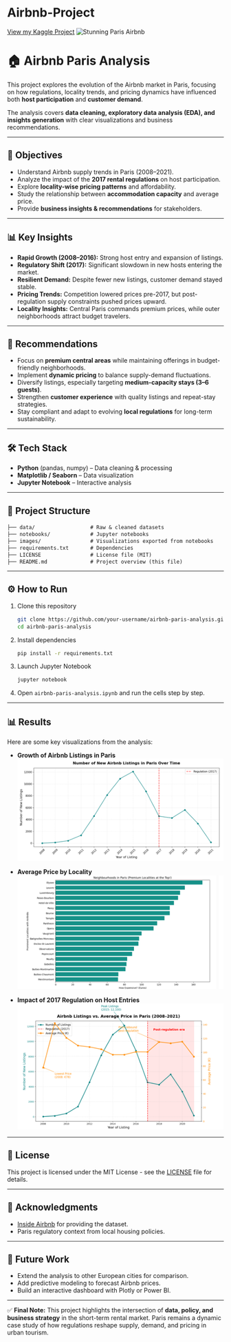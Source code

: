 # Airbnb-Project
[View my Kaggle Project](https://www.kaggle.com/code/avishkarkokateak/airbnb-paris-analysis)
![Stunning Paris Airbnb](https://images.squarespace-cdn.com/content/v1/5e72c8bfe21ad940ba788673/1630666748545-NK6FLLV0SA7I4F2L5VQ7/airbnb-luxe-explained-thumbnail.jpg)

# 🏠 Airbnb Paris Analysis

This project explores the evolution of the Airbnb market in Paris, focusing on how regulations, locality trends, and pricing dynamics have influenced both **host participation** and **customer demand**.

The analysis covers **data cleaning, exploratory data analysis (EDA), and insights generation** with clear visualizations and business recommendations.

---

## 📌 Objectives

* Understand Airbnb supply trends in Paris (2008–2021).
* Analyze the impact of the **2017 rental regulations** on host participation.
* Explore **locality-wise pricing patterns** and affordability.
* Study the relationship between **accommodation capacity** and average price.
* Provide **business insights & recommendations** for stakeholders.

---

## 📊 Key Insights

* **Rapid Growth (2008–2016):** Strong host entry and expansion of listings.
* **Regulatory Shift (2017):** Significant slowdown in new hosts entering the market.
* **Resilient Demand:** Despite fewer new listings, customer demand stayed stable.
* **Pricing Trends:** Competition lowered prices pre-2017, but post-regulation supply constraints pushed prices upward.
* **Locality Insights:** Central Paris commands premium prices, while outer neighborhoods attract budget travelers.

---

## 🚀 Recommendations

* Focus on **premium central areas** while maintaining offerings in budget-friendly neighborhoods.
* Implement **dynamic pricing** to balance supply-demand fluctuations.
* Diversify listings, especially targeting **medium-capacity stays (3–6 guests)**.
* Strengthen **customer experience** with quality listings and repeat-stay strategies.
* Stay compliant and adapt to evolving **local regulations** for long-term sustainability.

---

## 🛠️ Tech Stack

* **Python** (pandas, numpy) – Data cleaning & processing
* **Matplotlib / Seaborn** – Data visualization
* **Jupyter Notebook** – Interactive analysis

---

## 📂 Project Structure

```
├── data/                  # Raw & cleaned datasets
├── notebooks/             # Jupyter notebooks
├── images/                # Visualizations exported from notebooks
├── requirements.txt       # Dependencies
├── LICENSE                # License file (MIT)
├── README.md              # Project overview (this file)
```

---

## ⚙️ How to Run

1. Clone this repository

   ```bash
   git clone https://github.com/your-username/airbnb-paris-analysis.git
   cd airbnb-paris-analysis
   ```

2. Install dependencies

   ```bash
   pip install -r requirements.txt
   ```

3. Launch Jupyter Notebook

   ```bash
   jupyter notebook
   ```

4. Open `airbnb-paris-analysis.ipynb` and run the cells step by step.

---

## 📊 Results

Here are some key visualizations from the analysis:

* **Growth of Airbnb Listings in Paris**
  ![Listings Growth](https://github.com/AvishkarK07/Airbnb-Project/blob/main/Folder/listings_growth.png)

* **Average Price by Locality**
  ![Price by Locality](https://github.com/AvishkarK07/Airbnb-Project/blob/main/Folder/price_locality.png)

* **Impact of 2017 Regulation on Host Entries**
  ![Regulation Impact](https://github.com/AvishkarK07/Airbnb-Project/blob/main/Folder/regulation_impact.png)

---

## 📜 License

This project is licensed under the MIT License - see the [LICENSE](LICENSE) file for details.

---

## 🙌 Acknowledgments

* [Inside Airbnb](http://insideairbnb.com/) for providing the dataset.
* Paris regulatory context from local housing policies.

---

## 🚀 Future Work

* Extend the analysis to other European cities for comparison.
* Add predictive modeling to forecast Airbnb prices.
* Build an interactive dashboard with Plotly or Power BI.

---

✅ **Final Note:**
This project highlights the intersection of **data, policy, and business strategy** in the short-term rental market.
Paris remains a dynamic case study of how regulations reshape supply, demand, and pricing in urban tourism.
